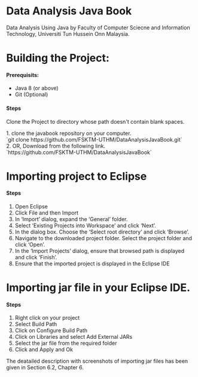 # Data Analysis Java Book

Data Analysis Using Java by Faculty of Computer Sciecne and Information Technology, Universiti Tun Hussein Onn Malaysia.


# Building the Project:

#### Prerequisits: 
  * Java 8 (or above) <br>
  * Git (Optional)<br>

#### Steps 
  <p>Clone the Project to directory whose path doesn't contain blank spaces.</p>
1. clone the javabook repository on your computer.<br/>
     `git clone https://github.com/FSKTM-UTHM/DataAnalysisJavaBook.git`<br/>
2. OR, Download from the following link. <br/>
   `https://github.com/FSKTM-UTHM/DataAnalysisJavaBook`
   </br>

# Importing project to Eclipse

#### Steps 
1. Open Eclipse
2. Click File  and then Import
3. In ‘Import’ dialog, expand the ‘General’ folder. 
4. Select ‘Existing Projects into Workspace’ and click ‘Next’.
5. In the dialog box. Choose the ‘Select root directory’ and click ‘Browse’.
5. Navigate to the downloaded project folder. Select the project folder and click ‘Open’.
6. In the ‘Import Projects’ dialog, ensure that browsed path is displayed and click ‘Finish’.
7. Ensure that the imported project is displayed in the Eclipse IDE


# Importing jar file in your Eclipse IDE.

#### Steps
1. Right click on your project
2. Select Build Path
3. Click on Configure Build Path
4. Click on Libraries and select Add External JARs
5. Select the jar file from the required folder
6. Click and Apply and Ok

<p> The deatailed description with screenshots of importing jar files has been given in Section 6.2, Chapter 6. </p>
